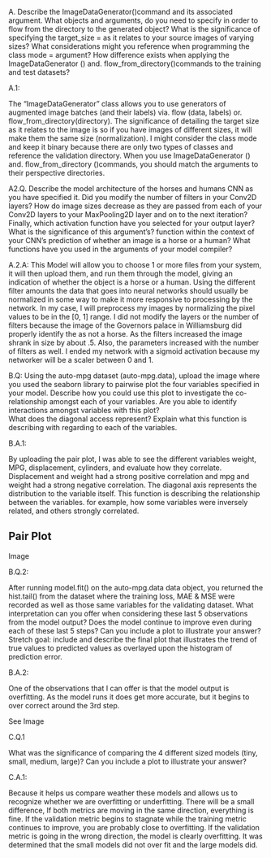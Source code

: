 A.  Describe the ImageDataGenerator()command and its associated argument.  What 
objects and arguments, do you need to specify in order to flow from the directory to 
the generated object?  What is the significance of specifying the 
target_size = as it relates to your source images of varying sizes? What considerations might you reference when programming the class mode = argument?  How difference exists when applying the ImageDataGenerator () and. flow_from_directory()commands to the training and test datasets?

A.1:  

The “ImageDataGenerator” class allows you to use generators of augmented image batches (and their labels) via. flow (data, labels) or. flow_from_directory(directory). The significance of detailing the target size as it relates to the image is so if you have images of different sizes, it will make them the same size (normalization). I might consider the class mode and keep it binary because there are only two types of classes and reference the validation directory. When you use ImageDataGenerator () and. flow_from_directory ()commands, you should match the arguments to their perspective directories. 


A2.Q.    Describe the model architecture of the horses and humans CNN as you have specified it.  Did you modify the number of filters in your Conv2D layers?  How do image sizes decrease as they are passed from each of your Conv2D layers to your  MaxPooling2D layer and on to the next iteration?  Finally, which activation function have you selected for your output layer?  What is the significance of this argument’s? function within the context of your CNN’s prediction of whether an image is a horse or a human?  What functions have you used in the arguments of your model compiler?

A.2.A: 
This Model will allow you to choose 1 or more files from your system, it will then upload them, and run them through the model, giving an indication of whether the object is a horse or a human. Using the different filter amounts the data that goes into neural networks should usually be normalized in some way to make it more responsive to processing by the network. In my case, I will preprocess my images by normalizing the pixel values to be in the [0, 1] range. I did not modify the layers or the number of filters because the image of the Governors palace in Williamsburg did properly identify the as not a horse. As the filters increased the image shrank in size by about .5. Also, the parameters increased with the number of filters as well. I ended my network with a sigmoid activation because my networker will be a scaler between 0 and 1. 

B.Q: 
Using the auto-mpg dataset (auto-mpg.data), upload the image where you used the 
seaborn library to pairwise plot the four variables specified in your model.  Describe 
how you could use this plot to investigate the co-relationship amongst each of your 
variables.  Are you able to identify interactions amongst variables with this plot?  
What does the diagonal access represent?  Explain what this function is describing 
with regarding to each of the variables.

B.A.1:  

By uploading the pair plot, I was able to see the different variables weight, MPG, displacement, cylinders, and evaluate how they correlate. Displacement and weight had a strong positive correlation and mpg and weight had a strong negative correlation. The diagonal axis represents the distribution to the variable itself. This function is describing the relationship between the variables. for example, how some variables were inversely related, and others strongly correlated.



## Pair Plot

Image




B.Q.2:

After running model.fit() on the auto-mpg.data data object, you returned the hist.tail() from the dataset where the training loss, MAE & MSE were recorded as well as those same variables for the validating dataset.  What interpretation can you offer when considering these last 5 observations from the model output?  Does the model continue to improve even during each of these last 5 steps?  Can you include a plot to illustrate your answer?  Stretch goal: include and describe the final plot that illustrates the trend of true values to predicted values as overlayed upon the histogram of prediction error.

B.A.2:

One of the observations that I can offer is that the model output is overfitting. As the model runs it does get more accurate, but it begins to over correct around the 3rd step. 

See Image



C.Q.1

What was the significance of comparing the 4 different sized models (tiny, small, medium, large)?  Can you include a plot to illustrate your answer?

C.A.1:

Because it helps us compare weather these models and allows us to recognize whether we are overfitting or underfitting. There will be a small difference, If both metrics are moving in the same direction, everything is fine.
If the validation metric begins to stagnate while the training metric continues to improve, you are probably close to overfitting. If the validation metric is going in the wrong direction, the model is clearly overfitting. It was determined that the small models did not over fit and the large models did. 
